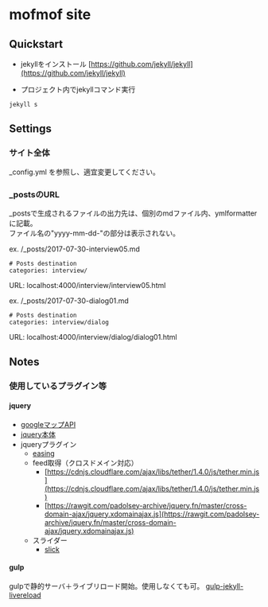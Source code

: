 # mofmof site

## Quickstart

- jekyllをインストール
[https://github.com/jekyll/jekyll](https://github.com/jekyll/jekyll)

- プロジェクト内でjekyllコマンド実行

```
jekyll s
```

## Settings

### サイト全体

_config.yml を参照し、適宜変更してください。

### _postsのURL

_postsで生成されるファイルの出力先は、個別のmdファイル内、ymlformatterに記載。  
ファイル名の"yyyy-mm-dd-"の部分は表示されない。  

ex. /_posts/2017-07-30-interview05.md

```
# Posts destination
categories: interview/
```
URL: localhost:4000/interview/interview05.html  

ex. /_posts/2017-07-30-dialog01.md

```
# Posts destination
categories: interview/dialog

```
URL: localhost:4000/interview/dialog/dialog01.html

## Notes

### 使用しているプラグイン等

#### jquery

- [googleマップAPI](http://maps.google.com/maps/api/js?key=AIzaSyC4uyAacIM5kK-qPRDw3tJfEBYtdbhAJgo)
- [jquery本体](https://ajax.googleapis.com/ajax/libs/jquery/3.2.1/jquery.min.js)
- jqueryプラグイン
	- [easing](https://cdnjs.cloudflare.com/ajax/libs/jquery-easing/1.4.1/jquery.easing.min.js)
 	- feed取得（クロスドメイン対応）
  		- [https://cdnjs.cloudflare.com/ajax/libs/tether/1.4.0/js/tether.min.js](https://cdnjs.cloudflare.com/ajax/libs/tether/1.4.0/js/tether.min.js)
  		- [https://rawgit.com/padolsey-archive/jquery.fn/master/cross-domain-ajax/jquery.xdomainajax.js](https://rawgit.com/padolsey-archive/jquery.fn/master/cross-domain-ajax/jquery.xdomainajax.js)
 	- スライダー
  		- [slick](http://kenwheeler.github.io/slick/)


#### gulp

gulpで静的サーバ＋ライブリロード開始。使用しなくても可。
[gulp-jekyll-livereload](https://github.com/roana0229/gulp-jekyll-livereload)


